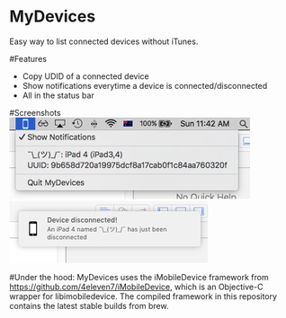 # MyDevices
Easy way to list connected devices without iTunes.

#Features
- Copy UDID of a connected device
- Show notifications everytime a device is connected/disconnected
- All in the status bar

#Screenshots
![Screenshot of app working](https://raw.githubusercontent.com/ninjaprawn/MyDevices/master/Screenshot.png)
![Screenshot of notification](https://raw.githubusercontent.com/ninjaprawn/MyDevices/master/Notification.png)

#Under the hood:
MyDevices uses the iMobileDevice framework from https://github.com/4eleven7/iMobileDevice, which is an Objective-C wrapper for libimobiledevice. The compiled framework in this repository contains the latest stable builds from brew.
